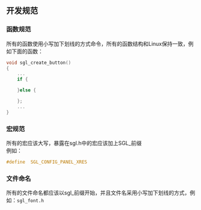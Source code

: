 ## 开发规范
### 函数规范
所有的函数使用小写加下划线的方式命令，所有的函数结构和Linux保持一致，例如下面的函数： 
```C
void sgl_create_button()
{
    ...
    if {

    }else {

    };
    ...
}
```
### 宏规范
所有的宏应该大写，暴露在sgl.h中的宏应该加上SGL_前缀    
例如：    
```C
#define  SGL_CONFIG_PANEL_XRES
```

### 文件命名
所有的文件命名都应该以sgl_前缀开始，并且文件名采用小写加下划线的方式，例如：`sgl_font.h`  

